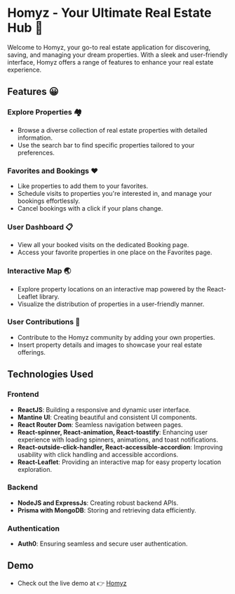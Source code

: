 # Homyz - Your Ultimate Real Estate Hub 🏡

Welcome to Homyz, your go-to real estate application for discovering, saving, and managing your dream properties. With a sleek and user-friendly interface, Homyz offers a range of features to enhance your real estate experience.

## Features :grinning:

### Explore Properties :houses:
- Browse a diverse collection of real estate properties with detailed information.
- Use the search bar to find specific properties tailored to your preferences.

### Favorites and Bookings :heart:
- Like properties to add them to your favorites.
- Schedule visits to properties you're interested in, and manage your bookings effortlessly.
- Cancel bookings with a click if your plans change.

### User Dashboard :clipboard:
- View all your booked visits on the dedicated Booking page.
- Access your favorite properties in one place on the Favorites page.

### Interactive Map :earth_asia:
- Explore property locations on an interactive map powered by the React-Leaflet library.
- Visualize the distribution of properties in a user-friendly manner.

### User Contributions :love_hotel:
- Contribute to the Homyz community by adding your own properties.
- Insert property details and images to showcase your real estate offerings.

## Technologies Used

### Frontend
- **ReactJS**: Building a responsive and dynamic user interface.
- **Mantine UI**: Creating beautiful and consistent UI components.
- **React Router Dom**: Seamless navigation between pages.
- **React-spinner, React-animation, React-toastify**: Enhancing user experience with loading spinners, animations, and toast notifications.
- **React-outside-click-handler, React-accessible-accordion**: Improving usability with click handling and accessible accordions.
- **React-Leaflet**: Providing an interactive map for easy property location exploration.

### Backend
- **NodeJS and ExpressJs**: Creating robust backend APIs.
- **Prisma with MongoDB**: Storing and retrieving data efficiently.

### Authentication
- **Auth0**: Ensuring seamless and secure user authentication.

## Demo

- Check out the live demo at :point_right: [Homyz](https://real-estate-full-stack-snowy.vercel.app/)
